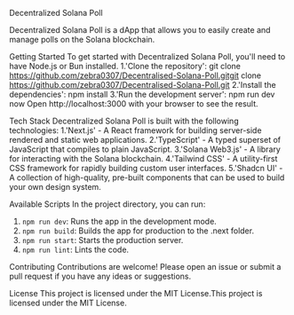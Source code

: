 Decentralized Solana Poll

Decentralized Solana Poll is a dApp that allows you to easily create and manage polls on the Solana blockchain.


Getting Started
To get started with Decentralized Solana Poll, you'll need to have Node.js or Bun installed.
1.'Clone the repository':
git clone https://github.com/zebra0307/Decentralised-Solana-Poll.gitgit clone https://github.com/zebra0307/Decentralised-Solana-Poll.git
2.'Install the dependencies':
npm install
3.'Run the development server':
npm run dev
now Open http://localhost:3000 with your browser to see the result.

Tech Stack
Decentralized Solana Poll is built with the following technologies:
1.'Next.js' - A React framework for building server-side rendered and static web applications.
2.'TypeScript' - A typed superset of JavaScript that compiles to plain JavaScript.
3.'Solana Web3.js' - A library for interacting with the Solana blockchain.
4.'Tailwind CSS' - A utility-first CSS framework for rapidly building custom user interfaces.
5.'Shadcn UI' - A collection of high-quality, pre-built components that can be used to build your own design system.

Available Scripts
In the project directory, you can run:
1. `npm run dev`: Runs the app in the development mode.
2. `npm run build`: Builds the app for production to the .next folder.
3. `npm run start`: Starts the production server.
4. `npm run lint`: Lints the code.

Contributing
Contributions are welcome! Please open an issue or submit a pull request if you have any ideas or suggestions.

License
This project is licensed under the MIT License.This project is licensed under the MIT License.

